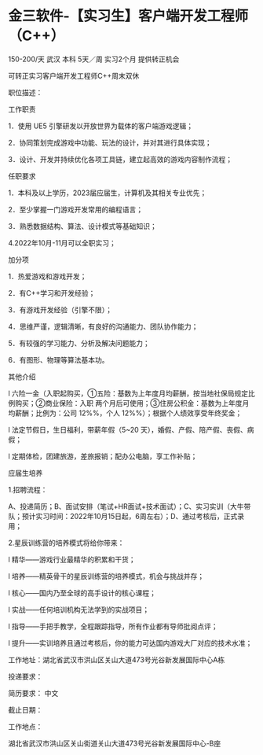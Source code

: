 # 金三软件-【实习生】客户端开发工程师（C++）

150-200/天 武汉 本科 5天／周 实习2个月 提供转正机会

可转正实习客户端开发工程师C++周末双休

职位描述：

工作职责

1．使用 UE5 引擎研发以开放世界为载体的客户端游戏逻辑；

2．协同策划完成游戏中功能、玩法的设计，并对其进行具体实现；

3．设计、开发并持续优化各项工具链，建立起高效的游戏内容制作流程；

任职要求

1．本科及以上学历，2023届应届生，计算机及其相关专业优先；

2．至少掌握一门游戏开发常用的编程语言；

3．熟悉数据结构、算法、设计模式等基础知识；

4.2022年10月-11月可以全职实习；

加分项

1．热爱游戏和游戏开发；

2．有C++学习和开发经验；

3．有游戏开发经验（引擎不限）；

4．思维严谨，逻辑清晰，有良好的沟通能力、团队协作能力；

5．有较强的学习能力、分析及解决问题能力；

6．有图形、物理等算法基本功。

其他介绍

l 六险一金（入职起购买，①五险：基数为上年度月均薪酬，按当地社保局规定比例购买；②商业保险：入职 两个月后可使用；③住房公积金：基数为上年度月均薪酬；比例为：公司 12%%，个人 12%%）；根据个人绩效享受年终奖金；

l 法定节假日，生日福利，带薪年假（5~20 天），婚假、产假、陪产假、丧假、病假；

l 定期体检，团建旅游，差旅报销；配办公电脑，享工作补贴；

应届生培养

1.招聘流程：

A、投递简历；B、面试安排（笔试+HR面试+技术面试）；C、实习实训（大牛带队；预计实习时间：2022年10月15日起，6周左右）；D、通过考核后，正式录用；

2.星辰训练营的培养模式将给你带来：

l 精华——游戏行业最精华的积累和干货；

l 培养——精英骨干的星辰训练营的培养模式，机会与挑战并存；

l 核心——国内乃至全球的高手设计的核心课程；

l 实战——任何培训机构无法学到的实战项目；

l 指导——手把手教学，全程跟踪指导，所有作业都有导师批阅点评；

l 提升——实训培养且通过考核后，你的能力可达国内游戏大厂对应的技术水准；

工作地址：湖北省武汉市洪山区关山大道473号光谷新发展国际中心A栋

投递要求：

简历要求： 中文

截止日期：

工作地点：

湖北省武汉市洪山区关山街道关山大道473号光谷新发展国际中心-B座